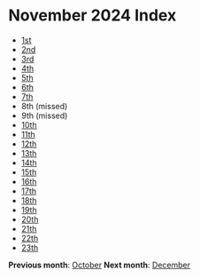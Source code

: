 # November 2024 Index

- [1st](./1_nov_2024)
- [2nd](./2_nov_2024)
- [3rd](./3_nov_2024)
- [4th](./4_nov_2024)
- [5th](./5_nov_2024)
- [6th](./6_nov_2024)
- [7th](./7_nov_2024)
- 8th (missed)
- 9th (missed)
- [10th](./10_nov_2024)
- [11th](./11_nov_2024)
- [12th](./12_nov_2024)
- [13th](./13_nov_2024)
- [14th](./14_nov_2024)
- [15th](./15_nov_2024)
- [16th](./16_nov_2024)
- [17th](./17_nov_2024)
- [18th](./18_nov_2024)
- [19th](./19_nov_2024)
- [20th](./20_nov_2024)
- [21th](./21_nov_2024)
- [22th](./22_nov_2024)
- [23th](./23_nov_2024)

**Previous month**: <a href="../october/index">October</a>
**Next month**: <a href="../december/index">December</a>